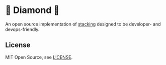 # 💎 Diamond 💎

An open source implementation of [stacking](https://www.stacking.dev/) designed to be developer- and devops-friendly.

## License

MIT Open Source, see [LICENSE](./LICENSE).
